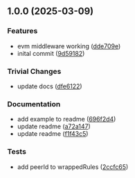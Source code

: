 ## 1.0.0 (2025-03-09)

### Features

* evm middleware working ([dde709e](https://github.com/dozyio/js-libp2p-middleware-evm/commit/dde709e6feb121b683c2d0752c942248b7341a3c))
* inital commit ([9d59182](https://github.com/dozyio/js-libp2p-middleware-evm/commit/9d5918210c1f532d31b384f59bdfe9b17cc851d9))

### Trivial Changes

* update docs ([dfe6122](https://github.com/dozyio/js-libp2p-middleware-evm/commit/dfe612202d83b1a0ed795056a1e933cfe273d66c))

### Documentation

* add example to readme ([696f2d4](https://github.com/dozyio/js-libp2p-middleware-evm/commit/696f2d49d8003ced55537cd561abb06d7dae6c68))
* update readme ([a72a147](https://github.com/dozyio/js-libp2p-middleware-evm/commit/a72a147f8558cd84ff11eedfecfd839e83979517))
* update readme ([f1f43c5](https://github.com/dozyio/js-libp2p-middleware-evm/commit/f1f43c555a619fa370f6d2baac2fb48b8384efad))

### Tests

* add peerId to wrappedRules ([2ccfc65](https://github.com/dozyio/js-libp2p-middleware-evm/commit/2ccfc65276f186ff39b1228b13d990f4ec2058e4))
